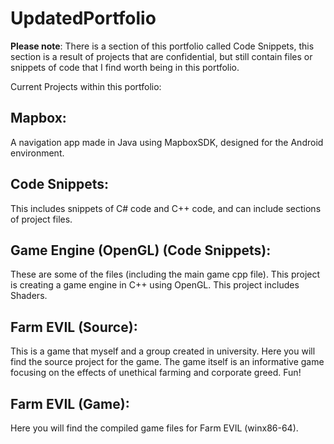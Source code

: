 # UpdatedPortfolio

**Please note**:
There is a section of this portfolio called Code Snippets, this section is a result of projects that are confidential, but still contain files or snippets of code that I find worth being in this portfolio.

Current Projects within this portfolio:

## Mapbox: 
A navigation app made in Java using MapboxSDK, designed for the Android environment.

## Code Snippets: 
This includes snippets of C# code and C++ code, and can include sections of project files.

## Game Engine (OpenGL) (Code Snippets): 
These are some of the files (including the main game cpp file). This project is creating a game engine in C++ using OpenGL. This project includes Shaders.

## Farm EVIL (Source): 
This is a game that myself and a group created in university. Here you will find the source project for the game. The game itself is an informative game focusing on the effects of unethical farming and corporate greed. Fun!

## Farm EVIL (Game): 

Here you will find the compiled game files for Farm EVIL (winx86-64).